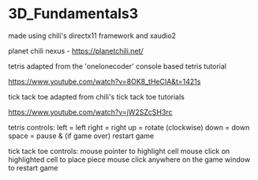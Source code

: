 # 3D_Fundamentals3

made using chili's directx11 framework and xaudio2

planet chili nexus - https://planetchili.net/

tetris adapted from the 'onelonecoder' console based tetris tutorial

https://www.youtube.com/watch?v=8OK8_tHeCIA&t=1421s

tick tack toe adapted from chili's tick tack toe tutorials

https://www.youtube.com/watch?v=jW2SZcSH3rc

tetris controls:
left  = left
right = right
up    = rotate (clockwise)
down  = down
space = pause & (if game over) restart game

tick tack toe controls:
mouse pointer to highlight cell
mouse click on highlighted cell to place piece
mouse click anywhere on the game window to restart game
